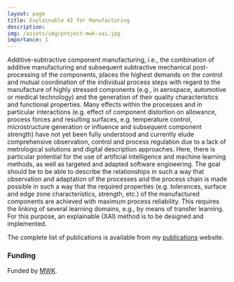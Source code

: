 ```yaml
---
layout: page
title: Explainable AI for Manufacturing
description: 
img: /assets/img/project-mwk-xai.jpg
importance: 1
---
```


Additive-subtractive component manufacturing, i.e., the combination of additive manufacturing and subsequent subtractive mechanical post-processing of the components, places the highest demands on the control and mutual coordination of the individual process steps with regard to the manufacture of highly stressed components (e.g., in aerospace, automotive or medical technology) and the generation of their quality characteristics and functional properties. Many effects within the processes and in particular interactions (e.g. effect of component distortion on allowance, process forces and resulting surfaces, e.g. temperature control, microstructure generation or influence and subsequent component strength) have not yet been fully understood and currently elude comprehensive observation, control and process regulation due to a lack of metrological solutions and digital description approaches. Here, there is particular potential for the use of artificial intelligence and machine learning methods, as well as targeted and adapted software engineering. The goal should be to be able to describe the relationships in such a way that observation and adaptation of the processes and the process chain is made possible in such a way that the required properties (e.g. tolerances, surface and edge zone characteristics, strength, etc.) of the manufactured components are achieved with maximum process reliability. This requires the linking of several learning domains, e.g., by means of transfer learning. For this purpose, an explainable (XAI) method is to be designed and implemented.

The complete list of publications is available from my [publications](https://awortmann.github.io/publications/) website.

### Funding

Funded by [MWK](https://mwk.baden-wuerttemberg.de/de/startseite/).